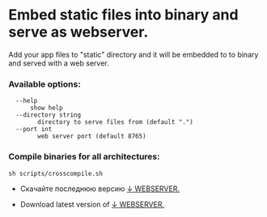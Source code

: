 # Embed static files into binary and serve as webserver.

Add your app files to "static" directory and it will be embedded to to binary and served with a web server.

### Available options:
```
  --help 
      show help
  --directory string
    	directory to serve files from (default ".")
  --port int
    	web server port (default 8765)
```

### Compile binaries for all architectures:
```
sh scripts/crosscompile.sh
```

- Скачайте последнюю версию [↓ WEBSERVER.](http://files.matveynator.ru/webserver/latest/)

- Download latest version of [↓ WEBSERVER.](http://files.matveynator.ru/webserver/latest/) 
